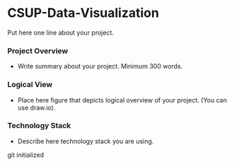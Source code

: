# CSUP-Data-Visualization

Put here one line about your project.

### Project Overview

* Write summary about your project. Minimum 300 words.


### Logical View

* Place here figure that depicts logical overview of your project. (You can use draw.io).


### Technology Stack

* Describe here technology stack you are using.

git initialized
